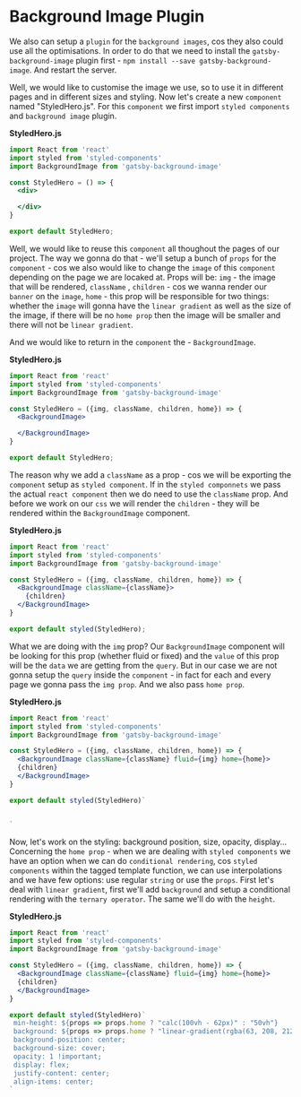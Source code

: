 # Background Image Plugin

We also can setup a `plugin` for the `background images`, cos they also could use all the optimisations. In order to do that we need to install the `gatsby-background-image` plugin first - `npm install --save gatsby-background-image`. And restart the server. 

Well, we would like to customise the image we use, so to use it in different pages and in different sizes and styling. Now let's create a new `component` named "StyledHero.js". For this `component` we first import `styled components` and `background image` plugin. 

**StyledHero.js**

```jsx
import React from 'react'
import styled from 'styled-components'
import BackgroundImage from 'gatsby-background-image'

const StyledHero = () => {
  <div>

  </div>
}

export default StyledHero;
```

Well, we would like to reuse this `component` all thoughout the pages of our project. The way we gonna do that - we'll setup a bunch of `props` for the `component` - cos we also would like to change the `image` of this `component` depending on the page we are locaked at. 
Props will be: `img` - the image that will be rendered, `className` , `children` - cos we wanna render our `banner` on the `image`, `home` - this prop will be responsible for two things: whether the `image` will gonna have the `linear gradient` as well as the size of the image, if there will be no `home prop` then the image will be smaller and there will not be `linear gradient`.

And we would like to return in the `component` the - `BackgroundImage`. 

**StyledHero.js**

```jsx
import React from 'react'
import styled from 'styled-components'
import BackgroundImage from 'gatsby-background-image'

const StyledHero = ({img, className, children, home}) => {
  <BackgroundImage>

  </BackgroundImage>
}

export default StyledHero;
```

The reason why we add a `className` as a prop -  cos we will be exporting the `component` setup as `styled component`. If in the `styled componnets` we pass the actual `react component` then we do need to use the `className` prop. And before we work on our `css` we will render the `children` - they will be rendered within the `BackgroundImage` component. 

**StyledHero.js**

```jsx
import React from 'react'
import styled from 'styled-components'
import BackgroundImage from 'gatsby-background-image'

const StyledHero = ({img, className, children, home}) => {
  <BackgroundImage className={className}>
    {children}
  </BackgroundImage>
}

export default styled(StyledHero);
```

What we are doing with the `img` prop? Our `BackgroundImage` component will be looking for this prop (whether fluid or fixed) and the `value` of this prop will be the `data` we are getting from the `query`. But in our case we are not gonna setup the `query` inside the `component` - in fact for each and every page we gonna pass the `img prop`. And we also pass `home prop`. 

**StyledHero.js**

```jsx
import React from 'react'
import styled from 'styled-components'
import BackgroundImage from 'gatsby-background-image'

const StyledHero = ({img, className, children, home}) => {
  <BackgroundImage className={className} fluid={img} home={home}>
  {children}
  </BackgroundImage>
}

export default styled(StyledHero)`


`
```

 Now, let's work on the styling: background position, size, opacity, display...
 Concerning the `home prop` - when we are dealing with `styled components` we have an option when we can do `conditional rendering`, cos `styled components` within the tagged template function, we can use interpolations and we have few options: use regular `string` or use the `props`. 
First let's deal with `linear gradient`, first we'll add `background` and setup a conditional rendering with the `ternary operator`. The same we'll do with the `height`.

**StyledHero.js**

```jsx
import React from 'react'
import styled from 'styled-components'
import BackgroundImage from 'gatsby-background-image'

const StyledHero = ({img, className, children, home}) => {
  <BackgroundImage className={className} fluid={img} home={home}>
  {children}
  </BackgroundImage>
}

export default styled(StyledHero)`
 min-height: ${props => props.home ? "calc(100vh - 62px)" : "50vh"}
 background: ${props => props.home ? "linear-gradient(rgba(63, 208, 212, 0.7), rgba(0, 0, 0, 0.7))" : "none"};
 background-position: center;
 background-size: cover;
 opacity: 1 !important;
 display: flex;
 justify-content: center;
 align-items: center; 
`
```